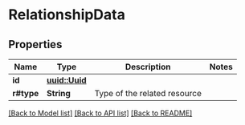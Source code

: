 # RelationshipData

## Properties

Name | Type | Description | Notes
------------ | ------------- | ------------- | -------------
**id** | [**uuid::Uuid**](uuid::Uuid.md) |  | 
**r#type** | **String** | Type of the related resource | 

[[Back to Model list]](../README.md#documentation-for-models) [[Back to API list]](../README.md#documentation-for-api-endpoints) [[Back to README]](../README.md)


